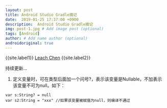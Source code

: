 ```yaml
---
layout: post
title: Android Studio Gradle摘记
date:  2019-01-25 17:37:00 +0900  
description:  Android Studio Gradle摘记
img: post-1.jpg # Add image post (optional)
tags: [Android]
author: # Add name author (optional)
androidoriginal: true
---
```

{{site.label1}} <a href="https://www.leachchen.com/" target="\_blank">Leach Chen</a> {{site.label2}}

持续更新...

1. 定义变量时，可在类型后面加一个问号?，表示该变量是Nullable，不加表示该变量不可为null。如下：

```
var s:String? = null
var s2:String = "xxx" //如果该变量被赋值为null，则编译不通过
```
